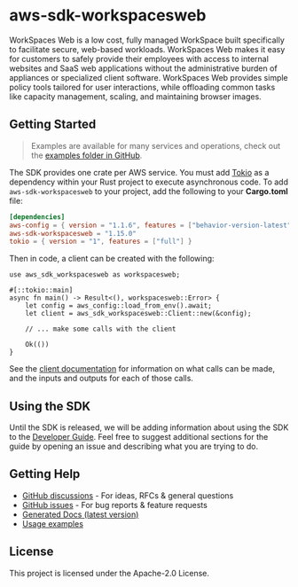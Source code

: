 # aws-sdk-workspacesweb

WorkSpaces Web is a low cost, fully managed WorkSpace built specifically to facilitate secure, web-based workloads. WorkSpaces Web makes it easy for customers to safely provide their employees with access to internal websites and SaaS web applications without the administrative burden of appliances or specialized client software. WorkSpaces Web provides simple policy tools tailored for user interactions, while offloading common tasks like capacity management, scaling, and maintaining browser images.

## Getting Started

> Examples are available for many services and operations, check out the
> [examples folder in GitHub](https://github.com/awslabs/aws-sdk-rust/tree/main/examples).

The SDK provides one crate per AWS service. You must add [Tokio](https://crates.io/crates/tokio)
as a dependency within your Rust project to execute asynchronous code. To add `aws-sdk-workspacesweb` to
your project, add the following to your **Cargo.toml** file:

```toml
[dependencies]
aws-config = { version = "1.1.6", features = ["behavior-version-latest"] }
aws-sdk-workspacesweb = "1.15.0"
tokio = { version = "1", features = ["full"] }
```

Then in code, a client can be created with the following:

```rust,no_run
use aws_sdk_workspacesweb as workspacesweb;

#[::tokio::main]
async fn main() -> Result<(), workspacesweb::Error> {
    let config = aws_config::load_from_env().await;
    let client = aws_sdk_workspacesweb::Client::new(&config);

    // ... make some calls with the client

    Ok(())
}
```

See the [client documentation](https://docs.rs/aws-sdk-workspacesweb/latest/aws_sdk_workspacesweb/client/struct.Client.html)
for information on what calls can be made, and the inputs and outputs for each of those calls.

## Using the SDK

Until the SDK is released, we will be adding information about using the SDK to the
[Developer Guide](https://docs.aws.amazon.com/sdk-for-rust/latest/dg/welcome.html). Feel free to suggest
additional sections for the guide by opening an issue and describing what you are trying to do.

## Getting Help

* [GitHub discussions](https://github.com/awslabs/aws-sdk-rust/discussions) - For ideas, RFCs & general questions
* [GitHub issues](https://github.com/awslabs/aws-sdk-rust/issues/new/choose) - For bug reports & feature requests
* [Generated Docs (latest version)](https://awslabs.github.io/aws-sdk-rust/)
* [Usage examples](https://github.com/awslabs/aws-sdk-rust/tree/main/examples)

## License

This project is licensed under the Apache-2.0 License.


